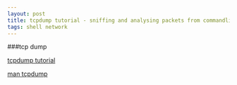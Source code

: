```yaml
---
layout: post
title: tcpdump tutorial - sniffing and analysing packets from commandline
tags: shell network
---
```


###tcp dump 


[tcpdump tutorial](http://www.binarytides.com/tcpdump-tutorial-sniffing-analysing-packets/)

[man tcpdump](http://www.tcpdump.org/tcpdump_man.html)
